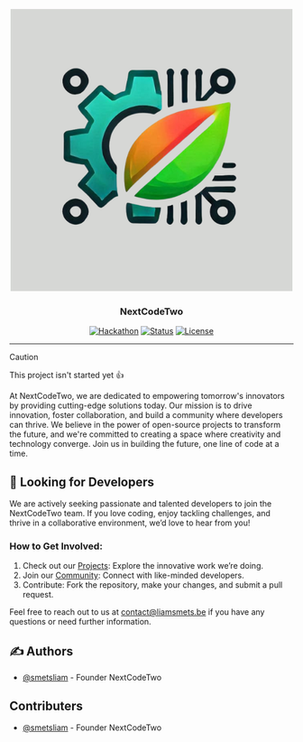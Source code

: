 <p align="center">
  <a href="" rel="noopener">
 <img src="/images/Main Logo.png" alt="Project logo"></a>
</p>
<h3 align="center">NextCodeTwo</h3>

<div align="center">

  [![Hackathon](https://img.shields.io/badge/NextCodeTwo-orange.svg)](http://hackathon.url.com) 
  [![Status](https://img.shields.io/badge/status-inactive-red.svg)]() 
  [![License](https://img.shields.io/badge/license-MIT-blue.svg)](LICENSE.md)

</div>

---

> [!CAUTION]
> This project isn't started yet 👍

At NextCodeTwo, we are dedicated to empowering tomorrow's innovators by providing cutting-edge solutions today. Our mission is to drive innovation, foster collaboration, and build a community where developers can thrive. We believe in the power of open-source projects to transform the future, and we're committed to creating a space where creativity and technology converge. Join us in building the future, one line of code at a time.

## 🧐 Looking for Developers
We are actively seeking passionate and talented developers to join the NextCodeTwo team. If you love coding, enjoy tackling challenges, and thrive in a collaborative environment, we’d love to hear from you!

### **How to Get Involved:**
1. Check out our [Projects](projects.liamsmets.be): Explore the innovative work we’re doing.
2. Join our [Community](community.liamsmets.be): Connect with like-minded developers.
3. Contribute: Fork the repository, make your changes, and submit a pull request.

Feel free to reach out to us at contact@liamsmets.be if you have any questions or need further information.

## ✍️ Authors 
- [@smetsliam](https://github.com/smetsliam) - Founder NextCodeTwo

## Contributers
- [@smetsliam](https://github.com/smetsliam) - Founder NextCodeTwo
